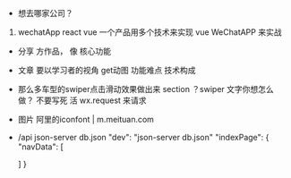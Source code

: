 - 想去哪家公司？
 1. wechatApp react vue
一个产品用多个技术来实现
  vue WeChatAPP 来实战
- 分享
  方作品， 像 核心功能
- 文章
  要以学习者的视角
  get动图
  功能难点
  技术构成
- 那么多车型的swiper点击滑动效果做出来
  section
  ？swiper 文字你想怎么做？ 不要写死 活
  wx.request 来请求
- 图片
  阿里的iconfont | m.meituan.com
- /api
  json-server db.json
  "dev": "json-server db.json"
  "indexPage": {
    "navData": [
      
    ]
  }